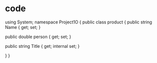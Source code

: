 # code
using System;
namespace Project1O
{
public class product
{
public string Name { get; set; }

public double person { get; set; }

public string Title { get; internal set; }

}
}

